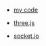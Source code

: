 
- [my code](./LICENSE)

- [three.js](https://github.com/mrdoob/three.js/blob/dev/LICENSE)
- [socket.io](https://github.com/socketio/socket.io/blob/master/LICENSE)
